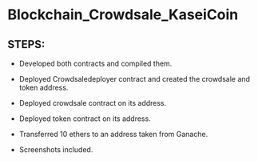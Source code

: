 # Blockchain_Crowdsale_KaseiCoin

## STEPS:

- Developed both contracts and compiled them.

- Deployed Crowdsaledeployer contract and created the crowdsale and token address.

- Deployed crowdsale contract on its address.

- Deployed token contract on its address.

- Transferred 10 ethers to an address taken from Ganache.

- Screenshots included.

